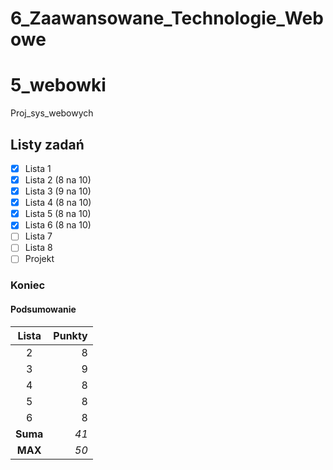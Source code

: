 # 6_Zaawansowane_Technologie_Webowe

# 5_webowki
Proj_sys_webowych

## Listy zadań
- [x] Lista 1
- [x] Lista 2 (8 na 10)
- [x] Lista 3 (9 na 10)
- [x] Lista 4 (8 na 10)
- [x] Lista 5 (8 na 10)
- [x] Lista 6 (8 na 10)
- [ ] Lista 7
- [ ] Lista 8
- [ ] Projekt

### Koniec

#### Podsumowanie

|   Lista    |  Punkty |
|:----------:|--------:|
|     2      |       8 |
|     3      |       9 |
|     4      |       8 |
|     5      |       8 |
|     6      |       8 |
|  **Suma**  |   *41* |
|   **MAX**  |   *50* |
